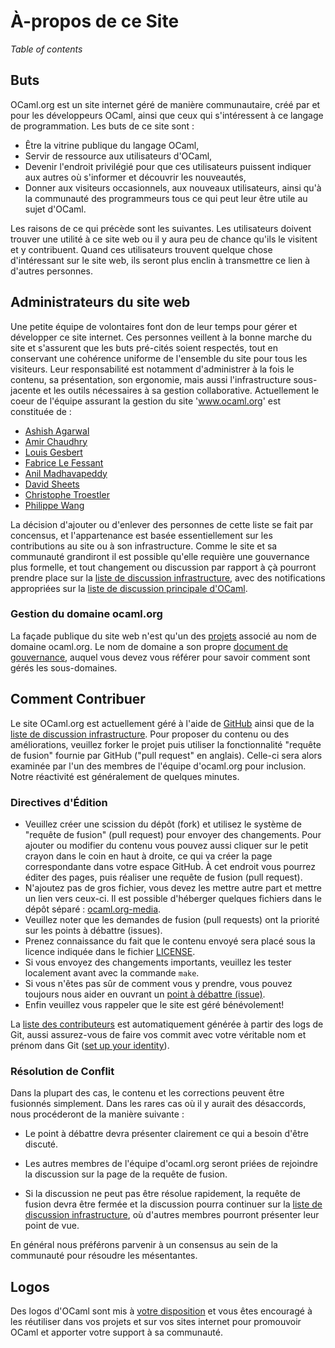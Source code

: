 <!-- ((! set title À-propos de ce Site !)) -->

# À-propos de ce Site
*Table of contents*

## Buts

OCaml.org est un site internet géré de manière communautaire, créé par et
pour les développeurs OCaml, ainsi que ceux qui s'intéressent à ce langage
de programmation.
Les buts de ce site sont :

* Être la vitrine publique du langage OCaml,
* Servir de ressource aux utilisateurs d'OCaml,
* Devenir l'endroit privilégié pour que ces utilisateurs puissent indiquer
  aux autres où s'informer et découvrir les nouveautés,
* Donner aux visiteurs occasionnels, aux nouveaux utilisateurs,
  ainsi qu'à la communauté des programmeurs tous ce qui peut leur être utile
  au sujet d'OCaml.

Les raisons de ce qui précède sont les suivantes. Les utilisateurs
doivent trouver une utilité à ce site web ou il y aura peu de chance
qu'ils le visitent et y contribuent. Quand ces utilisateurs trouvent
quelque chose d'intéressant sur le site web, ils seront plus enclin
à transmettre ce lien à d'autres personnes.


## Administrateurs du site web

Une petite équipe de volontaires font don de leur temps pour gérer et
développer ce site internet. Ces personnes veillent à la bonne marche
du site et s'assurent que les buts pré-cités soient respectés, tout
en conservant une cohérence uniforme de l'ensemble du site pour tous
les visiteurs. Leur responsabilité est notamment d'administrer à la fois
le contenu, sa présentation, son ergonomie, mais aussi l'infrastructure
sous-jacente et les outils nécessaires à sa gestion collaborative.
Actuellement le coeur de l'équipe assurant la gestion du site 'www.ocaml.org'
est constituée de :

- [Ashish Agarwal](http://ashishagarwal.org)
- [Amir Chaudhry](http://amirchaudhry.com)
- [Louis Gesbert](http://github.com/AltGr/)
- [Fabrice Le Fessant](http://www.lefessant.net/)
- [Anil Madhavapeddy](http://anil.recoil.org)
- [David Sheets](https://github.com/dsheets)
- [Christophe Troestler](https://github.com/Chris00)
- [Philippe Wang](http://philippewang.info/CL/)

La décision d'ajouter ou d'enlever des personnes de cette liste se fait
par concensus, et l'appartenance est basée essentiellement sur les
contributions au site ou à son infrastructure. Comme le site et sa
communauté grandiront il est possible qu'elle requière une gouvernance
plus formelle, et tout changement ou discussion par rapport à çà
pourront prendre place sur la [liste de discussion
infrastructure](http://lists.ocaml.org/listinfo/infrastructure/), avec
des notifications appropriées sur la [liste de discussion principale
d'OCaml](https://sympa.inria.fr/sympa/arc/caml-list/).


### Gestion du domaine ocaml.org

La façade publique du site web n'est qu'un des
[projets](https://github.com/ocaml/infrastructure/wiki) associé au nom de
domaine ocaml.org. Le nom de domaine a son propre
[document de gouvernance](/governance.html), auquel vous devez vous référer
pour savoir comment sont gérés les sous-domaines.


## Comment Contribuer

Le site OCaml.org est actuellement géré à l'aide de
[GitHub](https://github.com/ocaml/ocaml.org/) ainsi que de la [liste de
discussion infrastructure](http://lists.ocaml.org/listinfo/infrastructure/).
Pour proposer du contenu ou des améliorations, veuillez forker le projet
puis utiliser la fonctionnalité "requête de fusion" fournie par GitHub
("pull request" en anglais). Celle-ci sera alors examinée par l'un des
membres de l'équipe d'ocaml.org pour inclusion. Notre réactivité est
généralement de quelques minutes.


### Directives d'Édition

* Veuillez créer une scission du dépôt (fork) et utilisez le système
  de "requête de fusion" (pull request) pour envoyer des changements.
  Pour ajouter ou modifier du contenu vous pouvez aussi cliquer sur le
  petit crayon dans le coin en haut à droite, ce qui va créer la page
  correspondante dans votre espace GitHub. À cet endroit vous pourrez
  éditer des pages, puis réaliser une requête de fusion (pull request).
* N'ajoutez pas de gros fichier, vous devez les mettre autre part et
  mettre un lien vers ceux-ci. Il est possible d'héberger quelques
  fichiers dans le dépôt séparé :
  [ocaml.org-media](https://github.com/ocaml/ocaml.org-media).
* Veuillez noter que les demandes de fusion (pull requests) ont la
  priorité sur les points à débattre (issues).
* Prenez connaissance du fait que le contenu envoyé sera placé sous
  la licence indiquée dans le fichier
  [LICENSE](https://github.com/ocaml/ocaml.org/blob/master/LICENSE.md).
* Si vous envoyez des changements importants, veuillez les tester
  localement avant avec la commande `make`.
* Si vous n'êtes pas sûr de comment vous y prendre, vous pouvez toujours
  nous aider en ouvrant un [point à
  débattre (issue)](https://github.com/ocaml/ocaml.org/issues).
* Enfin veuillez vous rappeler que le site est géré bénévolement!

La [liste des contributeurs](contributors.html) est automatiquement
générée à partir des logs de Git, aussi assurez-vous de faire vos
commit avec votre véritable nom et prénom dans Git ([set up your
identity](http://git-scm.com/book/en/Getting-Started-First-Time-Git-Setup#_your_identity)).


### Résolution de Conflit

Dans la plupart des cas, le contenu et les corrections peuvent être
fusionnés simplement. Dans les rares cas où il y aurait des désaccords,
nous procéderont de la manière suivante :

* Le point à débattre devra présenter clairement ce qui a besoin
  d'être discuté.

* Les autres membres de l'équipe d'ocaml.org seront priées de rejoindre
  la discussion sur la page de la requête de fusion.

* Si la discussion ne peut pas être résolue rapidement, la requête de
  fusion devra être fermée et la discussion pourra continuer sur la
  [liste de discussion
  infrastructure](http://lists.ocaml.org/listinfo/infrastructure/),
  où d'autres membres pourront présenter leur point de vue.

En général nous préférons parvenir à un consensus au sein de la
communauté pour résoudre les mésentantes.


## Logos

Des logos d'OCaml sont mis à [votre disposition](/docs/logos.html) et
vous êtes encouragé à les réutiliser dans vos projets et sur vos sites
internet pour promouvoir OCaml et apporter votre support à sa communauté.

